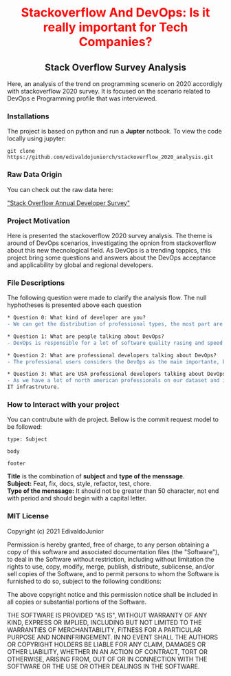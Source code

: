 <h1 align="center"><p style="color:red">Stackoverflow And DevOps: Is it really important for Tech Companies?</p></h1>
<h2 align="center"> Stack Overflow Survey Analysis</h1>

Here, an analysis of the trend on programming scenerio on 2020 accordigly with stackoverflow 2020 survey. It is focused on the scenario related to 
DevOps e Programming profile that was interviewed.


### Installations
  The project is based on python and run a **Jupter** notbook. To view the code locally using jupyter:
```
git clone https://github.com/edivaldojuniorch/stackoverflow_2020_analysis.git
```
### Raw Data Origin
You can check out the raw data here:

["Stack Overflow Annual Developer Survey"]:
<https://insights.stackoverflow.com/survey>
'title'

["Stack Overflow Annual Developer Survey"]

### Project Motivation
Here is presented the stackoverflow 2020 survey analysis. The theme is around of DevOps scenarios, investigating the opnion from stackoverflow about this new thecnological field. 
As DevOps is a trending toppics, this project bring some questions and answers about the DevOps acceptance and applicability by global and regional developers.

### File Descriptions
The following question were made to clarify the analysis flow. The null hyphotheses is presented above each question
```diff
* Question 0: What kind of developer are you?
- We can get the distribution of professional types, the most part are professionals.

* Question 1: What are people talking about DevOps?
- DevOps is responsible for a lot of software quality rasing and speed up the devoplopment time. So it is expected to be really importante.

* Question 2: What are professional developers talking about DevOps?
- The professional users considers the DevOps as the main importante, because of its advanteges. 

* Question 3: What are USA professional developers talking about DevOps?
- As we have a lot of north american professionals on our dataset and in the industry, it expected that they considers DevOps as a great methodology/techology to build 
IT infrastruture.
```

### How to Interact with your project
You can contrubute with de project. Bellow is the commit request model to be followed:
```
type: Subject

body

footer
``` 
**Title** is the combination of __subject__ and __type of the menssage__. \
**Subject:** Feat, fix, docs, style, refactor, test, chore.\
**Type of the menssage:** It should not be greater than 50 character, not end with period and should begin with a capital letter.


### MIT License

Copyright (c) 2021 EdivaldoJunior

Permission is hereby granted, free of charge, to any person obtaining a copy
of this software and associated documentation files (the "Software"), to deal
in the Software without restriction, including without limitation the rights
to use, copy, modify, merge, publish, distribute, sublicense, and/or sell
copies of the Software, and to permit persons to whom the Software is
furnished to do so, subject to the following conditions:

The above copyright notice and this permission notice shall be included in all
copies or substantial portions of the Software.

THE SOFTWARE IS PROVIDED "AS IS", WITHOUT WARRANTY OF ANY KIND, EXPRESS OR
IMPLIED, INCLUDING BUT NOT LIMITED TO THE WARRANTIES OF MERCHANTABILITY,
FITNESS FOR A PARTICULAR PURPOSE AND NONINFRINGEMENT. IN NO EVENT SHALL THE
AUTHORS OR COPYRIGHT HOLDERS BE LIABLE FOR ANY CLAIM, DAMAGES OR OTHER
LIABILITY, WHETHER IN AN ACTION OF CONTRACT, TORT OR OTHERWISE, ARISING FROM,
OUT OF OR IN CONNECTION WITH THE SOFTWARE OR THE USE OR OTHER DEALINGS IN THE
SOFTWARE.

